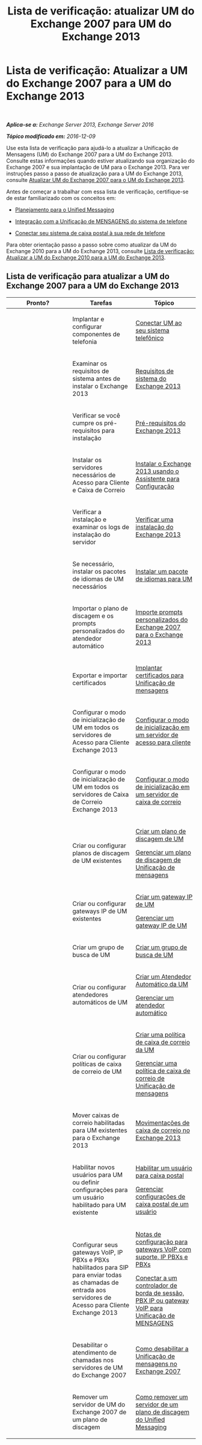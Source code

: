 ﻿---
title: 'Lista de verificação: atualizar UM do Exchange 2007 para UM do Exchange 2013'
TOCTitle: 'Lista de verificação: Atualizar a UM do Exchange 2007 para a UM do Exchange 2013'
ms:assetid: 99b1a081-4052-4516-b63c-77622cbdf962
ms:mtpsurl: https://technet.microsoft.com/pt-br/library/Dn169229(v=EXCHG.150)
ms:contentKeyID: 54651978
ms.date: 05/22/2018
mtps_version: v=EXCHG.150
ms.translationtype: MT
---

# Lista de verificação: Atualizar a UM do Exchange 2007 para a UM do Exchange 2013

 

_**Aplica-se a:** Exchange Server 2013, Exchange Server 2016_

_**Tópico modificado em:** 2016-12-09_

Use esta lista de verificação para ajudá-lo a atualizar a Unificação de Mensagens (UM) do Exchange 2007 para a UM do Exchange 2013. Consulte estas informações quando estiver atualizando sua organização do Exchange 2007 e sua implantação de UM para o Exchange 2013. Para ver instruções passo a passo de atualização para a UM do Exchange 2013, consulte [Atualizar UM do Exchange 2007 para o UM do Exchange 2013](upgrade-exchange-2007-um-to-exchange-2013-um-exchange-2013-help.md).

Antes de começar a trabalhar com essa lista de verificação, certifique-se de estar familiarizado com os conceitos em:

  - [Planejamento para o Unified Messaging](planning-for-unified-messaging-exchange-2013-help.md)

  - [Integração com a Unificação de MENSAGENS do sistema de telefone](telephone-system-integration-with-um-exchange-2013-help.md)

  - [Conectar seu sistema de caixa postal à sua rede de telefone](connect-your-voice-mail-system-to-your-telephone-network-exchange-2013-help.md)

Para obter orientação passo a passo sobre como atualizar da UM do Exchange 2010 para a UM do Exchange 2013, consulte [Lista de verificação: Atualizar a UM do Exchange 2010 para a UM do Exchange 2013](checklist-upgrade-exchange-2010-um-to-exchange-2013-um-exchange-2013-help.md).

## Lista de verificação para atualizar a UM do Exchange 2007 para a UM do Exchange 2013


<table>
<colgroup>
<col style="width: 33%" />
<col style="width: 33%" />
<col style="width: 33%" />
</colgroup>
<thead>
<tr class="header">
<th>Pronto?</th>
<th>Tarefas</th>
<th>Tópico</th>
</tr>
</thead>
<tbody>
<tr class="odd">
<td><p></p></td>
<td><p>Implantar e configurar componentes de telefonia</p></td>
<td><p><a href="connect-um-to-your-telephone-system-exchange-2013-help.md">Conectar UM ao seu sistema telefônico</a></p></td>
</tr>
<tr class="even">
<td><p></p></td>
<td><p>Examinar os requisitos de sistema antes de instalar o Exchange 2013</p></td>
<td><p><a href="exchange-2013-system-requirements-exchange-2013-help.md">Requisitos de sistema do Exchange 2013</a></p></td>
</tr>
<tr class="odd">
<td><p></p></td>
<td><p>Verificar se você cumpre os pré-requisitos para instalação</p></td>
<td><p><a href="exchange-2013-prerequisites-exchange-2013-help.md">Pré-requisitos do Exchange 2013</a></p></td>
</tr>
<tr class="even">
<td><p></p></td>
<td><p>Instalar os servidores necessários de Acesso para Cliente e Caixa de Correio</p></td>
<td><p><a href="install-exchange-2013-using-the-setup-wizard-exchange-2013-help.md">Instalar o Exchange 2013 usando o Assistente para Configuração</a></p></td>
</tr>
<tr class="odd">
<td><p></p></td>
<td><p>Verificar a instalação e examinar os logs de instalação do servidor</p></td>
<td><p><a href="verify-an-exchange-2013-installation-exchange-2013-help.md">Verificar uma instalação do Exchange 2013</a></p></td>
</tr>
<tr class="even">
<td><p></p></td>
<td><p>Se necessário, instalar os pacotes de idiomas de UM necessários</p></td>
<td><p><a href="install-a-um-language-pack-exchange-2013-help.md">Instalar um pacote de idiomas para UM</a></p></td>
</tr>
<tr class="odd">
<td><p></p></td>
<td><p>Importar o plano de discagem e os prompts personalizados do atendedor automático</p></td>
<td><p><a href="import-custom-prompts-from-exchange-2007-to-exchange-2013-exchange-2013-help.md">Importe prompts personalizados do Exchange 2007 para o Exchange 2013</a></p></td>
</tr>
<tr class="even">
<td><p></p></td>
<td><p>Exportar e importar certificados</p></td>
<td><p><a href="deploying-certificates-for-um-exchange-2013-help.md">Implantar certificados para Unificação de mensagens</a></p></td>
</tr>
<tr class="odd">
<td><p></p></td>
<td><p>Configurar o modo de inicialização de UM em todos os servidores de Acesso para Cliente Exchange 2013</p></td>
<td><p><a href="configure-the-startup-mode-on-a-client-access-server-exchange-2013-help.md">Configurar o modo de inicialização em um servidor de acesso para cliente</a></p></td>
</tr>
<tr class="even">
<td><p></p></td>
<td><p>Configurar o modo de inicialização de UM em todos os servidores de Caixa de Correio Exchange 2013</p></td>
<td><p><a href="configure-the-startup-mode-on-a-mailbox-server-exchange-2013-help.md">Configurar o modo de inicialização em um servidor de caixa de correio</a></p></td>
</tr>
<tr class="odd">
<td><p></p></td>
<td><p>Criar ou configurar planos de discagem de UM existentes</p></td>
<td><p><a href="create-a-um-dial-plan-exchange-2013-help.md">Criar um plano de discagem de UM</a></p>
<p><a href="manage-a-um-dial-plan-exchange-2013-help.md">Gerenciar um plano de discagem de Unificação de mensagens</a></p></td>
</tr>
<tr class="even">
<td><p></p></td>
<td><p>Criar ou configurar gateways IP de UM existentes</p></td>
<td><p><a href="create-a-um-ip-gateway-exchange-2013-help.md">Criar um gateway IP de UM</a></p>
<p><a href="manage-a-um-ip-gateway-exchange-2013-help.md">Gerenciar um gateway IP de UM</a></p></td>
</tr>
<tr class="odd">
<td><p></p></td>
<td><p>Criar um grupo de busca de UM</p></td>
<td><p><a href="create-a-um-hunt-group-exchange-2013-help.md">Criar um grupo de busca de UM</a></p></td>
</tr>
<tr class="even">
<td><p></p></td>
<td><p>Criar ou configurar atendedores automáticos de UM</p></td>
<td><p><a href="create-a-um-auto-attendant-exchange-2013-help.md">Criar um Atendedor Automático da UM</a></p>
<p><a href="manage-a-um-auto-attendant-exchange-2013-help.md">Gerenciar um atendedor automático</a></p></td>
</tr>
<tr class="odd">
<td><p></p></td>
<td><p>Criar ou configurar políticas de caixa de correio de UM</p></td>
<td><p><a href="create-a-um-mailbox-policy-exchange-2013-help.md">Criar uma política de caixa de correio da UM</a></p>
<p><a href="manage-a-um-mailbox-policy-exchange-2013-help.md">Gerenciar uma política de caixa de correio de Unificação de mensagens</a></p></td>
</tr>
<tr class="even">
<td><p></p></td>
<td><p>Mover caixas de correio habilitadas para UM existentes para o Exchange 2013</p></td>
<td><p><a href="mailbox-moves-in-exchange-2013-exchange-2013-help.md">Movimentações de caixa de correio no Exchange 2013</a></p></td>
</tr>
<tr class="odd">
<td><p></p></td>
<td><p>Habilitar novos usuários para UM ou definir configurações para um usuário habilitado para UM existente</p></td>
<td><p><a href="enable-a-user-for-voice-mail-exchange-2013-help.md">Habilitar um usuário para caixa postal</a></p>
<p><a href="manage-voice-mail-settings-for-a-user-exchange-2013-help.md">Gerenciar configurações de caixa postal de um usuário</a></p></td>
</tr>
<tr class="even">
<td><p></p></td>
<td><p>Configurar seus gateways VoIP, IP PBXs e PBXs habilitados para SIP para enviar todas as chamadas de entrada aos servidores de Acesso para Cliente Exchange 2013</p></td>
<td><p><a href="configuration-notes-for-supported-voip-gateways-ip-pbxs-and-pbxs-exchange-2013-help.md">Notas de configuração para gateways VoIP com suporte, IP PBXs e PBXs</a></p>
<p><a href="connect-a-voip-gateway-ip-pbx-or-session-border-controller-to-um-exchange-2013-help.md">Conectar a um controlador de borda de sessão, PBX IP ou gateway VoIP para Unificação de MENSAGENS</a></p></td>
</tr>
<tr class="odd">
<td><p></p></td>
<td><p>Desabilitar o atendimento de chamadas nos servidores de UM do Exchange 2007</p></td>
<td><p><a href="https://go.microsoft.com/fwlink/p/?linkid=296353">Como desabilitar a Unificação de mensagens no Exchange 2007</a></p></td>
</tr>
<tr class="even">
<td><p></p></td>
<td><p>Remover um servidor de UM do Exchange 2007 de um plano de discagem</p></td>
<td><p><a href="https://go.microsoft.com/fwlink/p/?linkid=194765">Como remover um servidor de um plano de discagem do Unified Messaging</a></p></td>
</tr>
</tbody>
</table>

